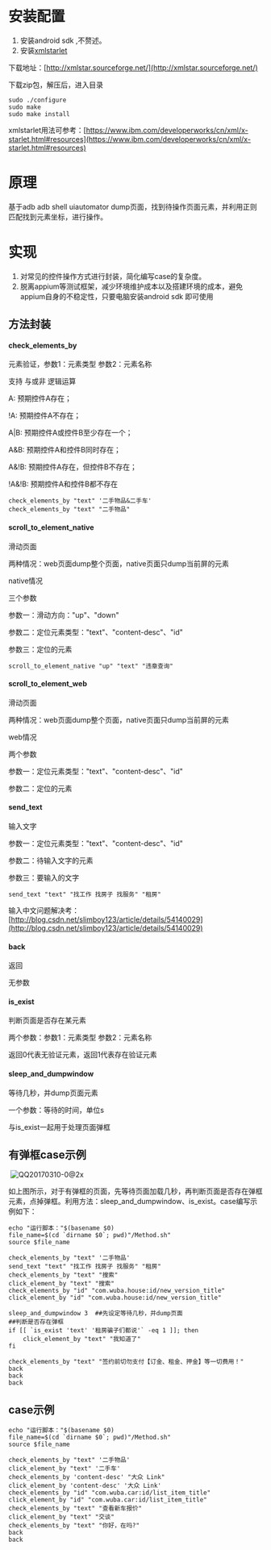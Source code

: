 # 安装配置

1. 安装android sdk ,不赘述。
2. 安装[xmlstarlet](https://github.com/fishjam/xmlstarlet)

下载地址：[http://xmlstar.sourceforge.net/](http://xmlstar.sourceforge.net/)

下载zip包，解压后，进入目录

~~~shell
sudo ./configure
sudo make
sudo make install
~~~

xmlstarlet用法可参考：[https://www.ibm.com/developerworks/cn/xml/x-starlet.html#resources](https://www.ibm.com/developerworks/cn/xml/x-starlet.html#resources)

# 原理

基于adb adb shell uiautomator dump页面，找到待操作页面元素，并利用正则匹配找到元素坐标，进行操作。

# 实现

1. 对常见的控件操作方式进行封装，简化编写case的复杂度。
2. 脱离appium等测试框架，减少环境维护成本以及搭建环境的成本，避免appium自身的不稳定性，只要电脑安装android sdk 即可使用

## 方法封装

#### check_elements_by

 元素验证，参数1：元素类型  参数2：元素名称

支持 与或非 逻辑运算

A: 预期控件A存在；

!A: 预期控件A不存在；

A|B: 预期控件A或控件B至少存在一个；

A&B: 预期控件A和控件B同时存在；

A&!B: 预期控件A存在，但控件B不存在；

!A&!B: 预期控件A和控件B都不存在

~~~shell
check_elements_by "text" '二手物品&二手车'
check_elements_by "text" "二手物品"
~~~

#### scroll_to_element_native

滑动页面

两种情况：web页面dump整个页面，native页面只dump当前屏的元素

native情况

三个参数

参数一：滑动方向："up"、"down"

参数二：定位元素类型："text"、"content-desc"、"id"

参数三：定位的元素

~~~shell
scroll_to_element_native "up" "text" "违章查询"
~~~

#### scroll_to_element_web

滑动页面

两种情况：web页面dump整个页面，native页面只dump当前屏的元素

web情况

两个参数

参数一：定位元素类型："text"、"content-desc"、"id"

参数二：定位的元素

#### send_text

输入文字

参数一：定位元素类型："text"、"content-desc"、"id"

参数二：待输入文字的元素

参数三：要输入的文字

~~~shell
send_text "text" "找工作 找房子 找服务" "租房"
~~~

输入中文问题解决考：[http://blog.csdn.net/slimboy123/article/details/54140029](http://blog.csdn.net/slimboy123/article/details/54140029)

#### back

返回

无参数

#### is_exist  

判断页面是否存在某元素

两个参数：参数1：元素类型  参数2：元素名称

返回0代表无验证元素，返回1代表存在验证元素

#### sleep_and_dumpwindow

等待几秒，并dump页面元素

一个参数：等待的时间，单位s

与is_exist一起用于处理页面弹框

## 有弹框case示例

​    ![QQ20170310-0@2x](/Users/wuxian/Downloads/QQ20170310-0@2x.png)

如上图所示，对于有弹框的页面，先等待页面加载几秒，再判断页面是否存在弹框元素，点掉弹框。利用方法：sleep_and_dumpwindow、is_exist。case编写示例如下：

~~~shell
echo "运行脚本："$(basename $0)
file_name=$(cd `dirname $0`; pwd)"/Method.sh"
source $file_name

check_elements_by "text" '二手物品'
send_text "text" "找工作 找房子 找服务" "租房"
check_elements_by "text" "搜索"
click_element_by "text" "搜索"
check_elements_by "id" "com.wuba.house:id/new_version_title"
click_element_by "id" "com.wuba.house:id/new_version_title"

sleep_and_dumpwindow 3  ##先设定等待几秒，并dump页面
##判断是否存在弹框
if [[ `is_exist 'text' '租房骗子们都说'` -eq 1 ]]; then
	click_element_by "text" "我知道了"
fi

check_elements_by "text" "签约前切勿支付【订金、租金、押金】等一切费用！"
back
back
back
~~~

## case示例

~~~shell
echo "运行脚本："$(basename $0)
file_name=$(cd `dirname $0`; pwd)"/Method.sh"
source $file_name

check_elements_by "text" '二手物品'
click_element_by "text" '二手车'
check_elements_by 'content-desc' "大众 Link"
click_element_by 'content-desc' '大众 Link'
check_elements_by "id" "com.wuba.car:id/list_item_title"
click_element_by "id" "com.wuba.car:id/list_item_title"
check_elements_by "text" "查看新车报价"
click_element_by "text" "交谈"
check_elements_by "text" "你好，在吗?"
back
back
~~~








